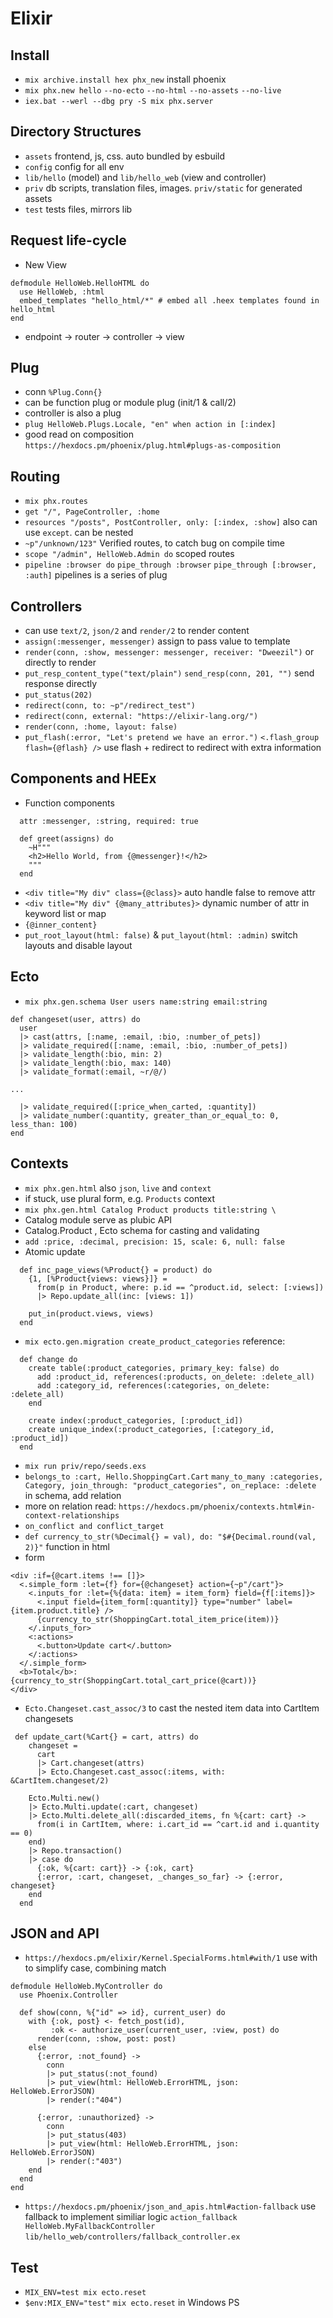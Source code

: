 # Elixir

## Install

- `mix archive.install hex phx_new` install phoenix
- `mix phx.new hello` `--no-ecto` `--no-html` `--no-assets` `--no-live`
- `iex.bat --werl --dbg pry -S mix phx.server`

## Directory Structures

- `assets` frontend, js, css. auto bundled by esbuild
- `config` config for all env
- `lib/hello` (model) and `lib/hello_web` (view and controller)
- `priv` db scripts, translation files, images. `priv/static` for generated assets
- `test` tests files, mirrors lib

## Request life-cycle

- New View
```
defmodule HelloWeb.HelloHTML do
  use HelloWeb, :html
  embed_templates "hello_html/*" # embed all .heex templates found in hello_html
end
```

- endpoint -> router -> controller -> view


## Plug

- conn `%Plug.Conn{}`
- can be function plug or module plug (init/1 & call/2)
- controller is also a plug
- `plug HelloWeb.Plugs.Locale, "en" when action in [:index]`
- good read on composition `https://hexdocs.pm/phoenix/plug.html#plugs-as-composition`

## Routing

- `mix phx.routes`
- `get "/", PageController, :home`
- `resources "/posts", PostController, only: [:index, :show]` also can use `except`. can be nested
- `~p"/unknown/123"` Verified routes, to catch bug on compile time
- `scope "/admin", HelloWeb.Admin do` scoped routes
- `pipeline :browser do` `pipe_through :browser` `pipe_through [:browser, :auth]` pipelines is a series of plug

## Controllers

- can use `text/2`, `json/2` and `render/2` to render content
- `assign(:messenger, messenger)` assign to pass value to template
- `render(conn, :show, messenger: messenger, receiver: "Dweezil")` or directly to render
- `put_resp_content_type("text/plain")` `send_resp(conn, 201, "")` send response directly
- `put_status(202)`
- `redirect(conn, to: ~p"/redirect_test")`
- `redirect(conn, external: "https://elixir-lang.org/")`
- `render(conn, :home, layout: false)`
- `put_flash(:error, "Let's pretend we have an error.")` `<.flash_group flash={@flash} />` use flash + redirect to redirect with extra information

## Components and HEEx

- Function components
```
  attr :messenger, :string, required: true

  def greet(assigns) do
    ~H"""
    <h2>Hello World, from {@messenger}!</h2>
    """
  end
```
- `<div title="My div" class={@class}>` auto handle false to remove attr
- `<div title="My div" {@many_attributes}>` dynamic number of attr in keyword list or map
- `{@inner_content}`
- `put_root_layout(html: false)` & `put_layout(html: :admin)` switch layouts and disable layout

## Ecto
- `mix phx.gen.schema User users name:string email:string `
```
def changeset(user, attrs) do
  user
  |> cast(attrs, [:name, :email, :bio, :number_of_pets])
  |> validate_required([:name, :email, :bio, :number_of_pets])
  |> validate_length(:bio, min: 2)
  |> validate_length(:bio, max: 140)
  |> validate_format(:email, ~r/@/)

...

  |> validate_required([:price_when_carted, :quantity])
  |> validate_number(:quantity, greater_than_or_equal_to: 0, less_than: 100)
end
```

## Contexts

- `mix phx.gen.html` also `json`, `live` and `context`
- if stuck, use plural form, e.g. `Products` context
- `mix phx.gen.html Catalog Product products title:string \`
- Catalog module serve as plubic API
- Catalog.Product , Ecto schema for casting and validating
- `add :price, :decimal, precision: 15, scale: 6, null: false`
- Atomic update
```
  def inc_page_views(%Product{} = product) do
    {1, [%Product{views: views}]} =
      from(p in Product, where: p.id == ^product.id, select: [:views])
      |> Repo.update_all(inc: [views: 1])

    put_in(product.views, views)
  end
```
- `mix ecto.gen.migration create_product_categories` reference:
```
  def change do
    create table(:product_categories, primary_key: false) do
      add :product_id, references(:products, on_delete: :delete_all)
      add :category_id, references(:categories, on_delete: :delete_all)
    end

    create index(:product_categories, [:product_id])
    create unique_index(:product_categories, [:category_id, :product_id])
  end
```
- `mix run priv/repo/seeds.exs`
- `belongs_to :cart, Hello.ShoppingCart.Cart` `many_to_many :categories, Category, join_through: "product_categories", on_replace: :delete` in schema, add relation
- more on relation read: `https://hexdocs.pm/phoenix/contexts.html#in-context-relationships`
- `on_conflict and conflict_target`
- `def currency_to_str(%Decimal{} = val), do: "$#{Decimal.round(val, 2)}"` function in html
- form
```
<div :if={@cart.items !== []}>
  <.simple_form :let={f} for={@changeset} action={~p"/cart"}>
    <.inputs_for :let={%{data: item} = item_form} field={f[:items]}>
      <.input field={item_form[:quantity]} type="number" label={item.product.title} />
      {currency_to_str(ShoppingCart.total_item_price(item))}
    </.inputs_for>
    <:actions>
      <.button>Update cart</.button>
    </:actions>
  </.simple_form>
  <b>Total</b>: {currency_to_str(ShoppingCart.total_cart_price(@cart))}
</div>
```
- `Ecto.Changeset.cast_assoc/3` to cast the nested item data into CartItem changesets
```
 def update_cart(%Cart{} = cart, attrs) do
    changeset =
      cart
      |> Cart.changeset(attrs)
      |> Ecto.Changeset.cast_assoc(:items, with: &CartItem.changeset/2)

    Ecto.Multi.new()
    |> Ecto.Multi.update(:cart, changeset)
    |> Ecto.Multi.delete_all(:discarded_items, fn %{cart: cart} ->
      from(i in CartItem, where: i.cart_id == ^cart.id and i.quantity == 0)
    end)
    |> Repo.transaction()
    |> case do
      {:ok, %{cart: cart}} -> {:ok, cart}
      {:error, :cart, changeset, _changes_so_far} -> {:error, changeset}
    end
  end
```

## JSON and API
- `https://hexdocs.pm/elixir/Kernel.SpecialForms.html#with/1` use with to simplify case, combining match
```
defmodule HelloWeb.MyController do
  use Phoenix.Controller

  def show(conn, %{"id" => id}, current_user) do
    with {:ok, post} <- fetch_post(id),
         :ok <- authorize_user(current_user, :view, post) do
      render(conn, :show, post: post)
    else
      {:error, :not_found} ->
        conn
        |> put_status(:not_found)
        |> put_view(html: HelloWeb.ErrorHTML, json: HelloWeb.ErrorJSON)
        |> render(:"404")

      {:error, :unauthorized} ->
        conn
        |> put_status(403)
        |> put_view(html: HelloWeb.ErrorHTML, json: HelloWeb.ErrorJSON)
        |> render(:"403")
    end
  end
end
```
- `https://hexdocs.pm/phoenix/json_and_apis.html#action-fallback` use fallback to implement similiar logic `action_fallback HelloWeb.MyFallbackController` `lib/hello_web/controllers/fallback_controller.ex`

## Test

- `MIX_ENV=test mix ecto.reset`
- `$env:MIX_ENV="test"` `mix ecto.reset` in Windows PS